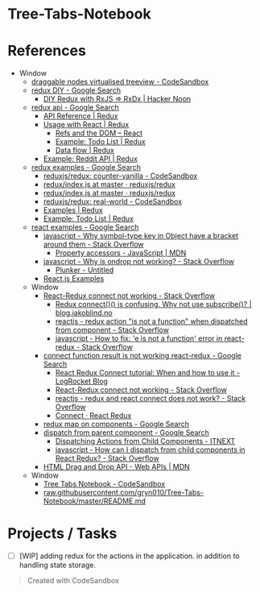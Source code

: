 # Tree-Tabs-Notebook

# References

- Window
  - [draggable nodes virtualised treeview - CodeSandbox](https://codesandbox.io/s/draggable-nodes-virtualised-treeview-i6k4k?file=/src/App.tsx:1545-1749)
  - [redux DIY - Google Search](https://www.google.com/search?client=firefox-b-d&sxsrf=ALeKk024Kn5U7xZWLT780qh_uakLDcWrwg%3A1593287621993&ei=xaP3Xu2ZPISUlwST1amgDw&q=redux+DIY&oq=redux+DIY&gs_lcp=CgZwc3ktYWIQAzoECAAQRzoECCMQJzoECAAQQzoCCABQkmhY_2tgxm5oAHABeACAAUmIAYMCkgEBNJgBAKABAaoBB2d3cy13aXo&sclient=psy-ab&ved=0ahUKEwitkO_14qLqAhUEyoUKHZNqCvQQ4dUDCAs&uact=5)
    - [DIY Redux with RxJS => RxDx | Hacker Noon](https://hackernoon.com/diy-redux-with-rxjs-rxdx-23163a87ade1)
  - [redux api - Google Search](https://www.google.com/search?client=firefox-b-d&q=redux+api)
    - [API Reference | Redux](https://redux.js.org/api/api-reference)
    - [Usage with React | Redux](https://redux.js.org/basics/usage-with-react)
      - [Refs and the DOM – React](https://reactjs.org/docs/refs-and-the-dom.html)
      - [Example: Todo List | Redux](https://redux.js.org/basics/example)
      - [Data flow | Redux](https://redux.js.org/basics/data-flow)
    - [Example: Reddit API | Redux](https://redux.js.org/advanced/example-reddit-api)
  - [redux examples - Google Search](https://www.google.com/search?client=firefox-b-d&q=redux+examples)
    - [reduxjs/redux: counter-vanilla - CodeSandbox](https://codesandbox.io/s/github/reduxjs/redux/tree/master/examples/counter-vanilla?file=/index.html:806-844)
    - [redux/index.js at master · reduxjs/redux](https://github.com/reduxjs/redux/blob/master/examples/real-world/src/actions/index.js)
    - [redux/index.js at master · reduxjs/redux](https://github.com/reduxjs/redux/blob/master/examples/real-world/src/actions/index.js)
    - [reduxjs/redux: real-world - CodeSandbox](https://codesandbox.io/s/github/reduxjs/redux/tree/master/examples/real-world?from-embed=&file=/src/containers/App.js)
    - [Examples | Redux](https://redux.js.org/introduction/examples)
    - [Example: Todo List | Redux](https://redux.js.org/basics/example)
  - [react examples - Google Search](https://www.google.com/search?client=firefox-b-d&q=react+examples)
    - [javascript - Why symbol-type key in Object have a bracket around them - Stack Overflow](https://stackoverflow.com/questions/47320210/why-symbol-type-key-in-object-have-a-bracket-around-them)
      - [Property accessors - JavaScript | MDN](https://developer.mozilla.org/en-US/docs/Web/JavaScript/Reference/Operators/Property_Accessors)
    - [javascript - Why is ondrop not working? - Stack Overflow](https://stackoverflow.com/questions/32084053/why-is-ondrop-not-working?rq=1)
      - [Plunker - Untitled](http://plnkr.co/edit/2mW3NR0QBuPI59sDEDRo?p=preview&preview)
    - [React.js Examples](https://reactjsexample.com/)
  - Window
    - [React-Redux connect not working - Stack Overflow](https://stackoverflow.com/questions/36635482/react-redux-connect-not-working)
      - [Redux connect()() is confusing. Why not use subscribe()? | blog.jakoblind.no](https://blog.jakoblind.no/redux-connect-subscribe/)
      - [reactjs - redux action "is not a function" when dispatched from component - Stack Overflow](https://stackoverflow.com/questions/36587780/redux-action-is-not-a-function-when-dispatched-from-component)
      - [javascript - How to fix: 'e is not a function' error in react-redux - Stack Overflow](https://stackoverflow.com/questions/57644445/how-to-fix-e-is-not-a-function-error-in-react-redux)
    - [connect function result is not working react-redux - Google Search](https://www.google.com/search?client=firefox-b-d&sxsrf=ALeKk02eHZAEmxUHyLsSgM2664Plu1F1IA%3A1593304470618&ei=luX3XsyiJcmalwTZ7oDACw&q=connect+function+result+is+not+working+react-redux&oq=connect+function+result+is+not+working+react-redux&gs_lcp=CgZwc3ktYWIQAzoECAAQR1DNggFYzdwBYJnlAWgIcAF4AIABhwSIAYcPkgEKMTguMS4xLjUtMZgBAKABAaoBB2d3cy13aXo&sclient=psy-ab&ved=0ahUKEwjMxfXXoaPqAhVJzYUKHVk3ALgQ4dUDCAs&uact=5)
      - [React Redux Connect tutorial: When and how to use it - LogRocket Blog](https://blog.logrocket.com/react-redux-connect-when-and-how-to-use-it-f2a1edab2013/)
      - [React-Redux connect not working - Stack Overflow](https://stackoverflow.com/questions/36635482/react-redux-connect-not-working/36641450)
      - [reactjs - redux and react connect does not work? - Stack Overflow](https://stackoverflow.com/questions/48034727/redux-and-react-connect-does-not-work)
      - [Connect · React Redux](https://react-redux.js.org/api/connect)
    - [redux map on components - Google Search](https://www.google.com/search?client=firefox-b-d&q=redux+map+on+components)
    - [dispatch from parent component - Google Search](https://www.google.com/search?client=firefox-b-d&q=dispatch+from+parent+component)
      - [Dispatching Actions from Child Components - ITNEXT](https://itnext.io/dispatching-actions-from-child-components-bd292a51f176)
      - [javascript - How can I dispatch from child components in React Redux? - Stack Overflow](https://stackoverflow.com/questions/36559661/how-can-i-dispatch-from-child-components-in-react-redux)
    - [HTML Drag and Drop API - Web APIs | MDN](https://developer.mozilla.org/en-US/docs/Web/API/HTML_Drag_and_Drop_API)
  - Window
    - [Tree Tabs Notebook - CodeSandbox](https://codesandbox.io/s/tree-tabs-notebook-g8145?file=/src/index.tsx)
    - [raw.githubusercontent.com/gryn010/Tree-Tabs-Notebook/master/README.md](https://raw.githubusercontent.com/gryn010/Tree-Tabs-Notebook/master/README.md)

# Projects / Tasks

- [ ] [WIP] adding redux for the actions in the application. in addition to handling state storage.

> Created with CodeSandbox
